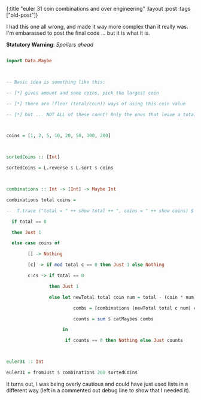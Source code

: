 {:title "euler 31 coin combinations and over engineering"
:layout :post
 :tags ["old-post"]}



I had this one all wrong, and made it way more complex than it really was. I'm embarassed to post the final code ... but it is what it is.



**Statutory Warning**: _Spoilers ahead_



```haskell

import Data.Maybe



-- Basic idea is something like this:

-- [*] given amount and some coins, pick the largest coin

-- [*] there are (floor (total/coin)) ways of using this coin value

-- [*] but ... NOT ALL of these count! Only the ones that leave a total that can be used with the remaining coins!



coins = [1, 2, 5, 10, 20, 50, 100, 200]



sortedCoins :: [Int]

sortedCoins = L.reverse $ L.sort $ coins



combinations :: Int -> [Int] -> Maybe Int

combinations total coins =

--  T.trace ("total = " ++ show total ++ ", coins = " ++ show coins) $

  if total == 0

  then Just 1

  else case coins of

        [] -> Nothing

        [c] -> if mod total c == 0 then Just 1 else Nothing

        c:cs -> if total == 0

                then Just 1

                else let newTotal total coin num = total - (coin * num)

                         combs = [combinations (newTotal total c num) cs | num <- [0 .. div total c]]

                         counts = sum $ catMaybes combs

                     in

                      if counts == 0 then Nothing else Just counts



euler31 :: Int

euler31 = fromJust $ combinations 200 sortedCoins

```



It turns out, I was being overly cautious and could have just used lists in a different way (left in a commented out debug line to show that I needed it).
